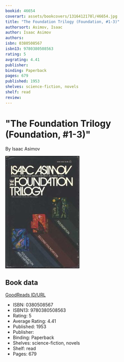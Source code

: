 ```yaml
---
bookid: 46654
coverart: assets/bookcovers/1316412178l/46654.jpg
title: "The Foundation Trilogy (Foundation, #1-3)"
authorsort: Asimov, Isaac
author: Isaac Asimov
authors: 
isbn: 0380508567
isbn13: 9780380508563
rating: 5
avgrating: 4.41
publisher: 
binding: Paperback
pages: 679
published: 1953
shelves: science-fiction, novels
shelf: read
review: 
---
```


# "The Foundation Trilogy (Foundation, #1-3)"

By Isaac Asimov

![](../../assets/bookcovers/1316412178l/46654.jpg)

## Book data

[GoodReads ID/URL](https://www.goodreads.com/book/show/46654)

- ISBN: 0380508567
- ISBN13: 9780380508563
- Rating: 5
- Average Rating: 4.41
- Published: 1953
- Publisher: 
- Binding: Paperback
- Shelves: science-fiction, novels
- Shelf: read
- Pages: 679

